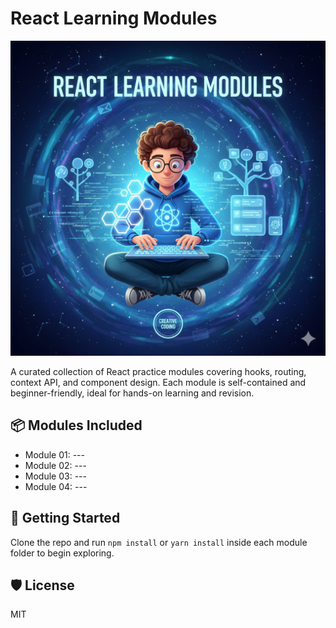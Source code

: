 # React Learning Modules

<img src="./banner.png" alt="Banner" width="600"/>

A curated collection of React practice modules covering hooks, routing, context API, and component design. Each module is self-contained and beginner-friendly, ideal for hands-on learning and revision.

## 📦 Modules Included
- Module 01: ---
- Module 02: ---
- Module 03: ---
- Module 04: ---

## 🚀 Getting Started
Clone the repo and run `npm install` or `yarn install` inside each module folder to begin exploring.

## 🛡️ License
MIT
